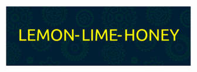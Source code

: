 ![lemon-lime-honey](https://github.com/lemon-lime-honey/lemon-lime-honey/blob/main/image/github-header-image.png)